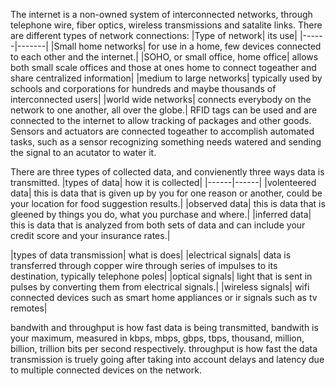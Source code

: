 The internet is a non-owned system of interconnected networks, through telephone wire, fiber optics, wireless transmissions and satalite links. 
There are different types of network connections:
|Type of network| its use|
|------|-------|
|Small home networks| for use in a home, few devices connected to each other and the internet.|
|SOHO, or small office, home office| allows both small scale offices and those at ones home to connect togeather and share centralized information|
|medium to large networks| typically used by schools and corporations for hundreds and maybe thousands of interconnected users|
|world wide networks| connects everybody on the network to one another, all over the globe.|
RFID tags can be used and are connected to the internet to allow tracking of packages and other goods.
Sensors and actuators are connected togeather to accomplish automated tasks, such as a sensor recognizing something needs watered and sending the signal to an acutator to water it.

There are three types of collected data, and convienently three ways data is transmitted.
|types of data| how it is collected|
|------|------|
|volenteered data| this is data that is given up by you for one reason or another, could be your location for food suggestion results.|
|observed data| this is data that is gleened by things you do, what you purchase and where.|
|inferred data| this is data that is analyzed from both sets of data and can include your credit score and your insurance rates.|

|types of data transmission| what is does|
|electrical signals| data is transferred through copper wire through series of impulses to its destination, typically telephone poles|
|optical signals| light that is sent in pulses by converting them from electrical signals.|
|wireless signals| wifi connected devices such as smart home appliances or ir signals such as tv remotes|

bandwith and throughput is how fast data is being transmitted, bandwith is your maximum, measured in kbps, mbps, gbps, tbps, thousand, million, billion, trillion bits per second respectively. throughput is how fast the data transmission is truely going after taking into account delays and latency due to multiple connected devices on the network.
